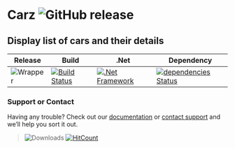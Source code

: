 # Carz ![GitHub release](https://img.shields.io/github/release/ajeetx/Carz.svg?style=for-the-badge)

## Display list of cars and their details 
	
| Release | Build | .Net  | Dependency |
| ---     | ---   | ---    | ---       |
|![Wrapper](https://img.shields.io/badge/Carz-display-blue.svg) | [![Build Status](https://travis-ci.org/AJEETX/Carz.png?branch=master&style=for-the-badge)](https://travis-ci.org/AJEETX/Carz) | [![.Net Framework](https://img.shields.io/badge/DotNet-4.6.1-blue.svg?style=plastic)](https://www.microsoft.com/en-au/download/details.aspx?id=49981) | [![dependencies Status](https://img.shields.io/badge/dependency-none-brightgreen.svg?style=plastic)](https://img.shields.io/badge/dependency-none-brightgreen.svg) |



### Support or Contact

Having any trouble? Check out our [documentation](https://github.com/AJEETX/Carz/blob/master/README.md) or [contact support](mailto:ajeetkumar@email.com) and we’ll help you sort it out.

>![Downloads](https://img.shields.io/badge/downloads-100-blue.svg?style=plastic)
> [![HitCount](http://hits.dwyl.io/ajeetx/Carz/projects/1.svg)](http://hits.dwyl.io/ajeetx/Carz/projects/1)
